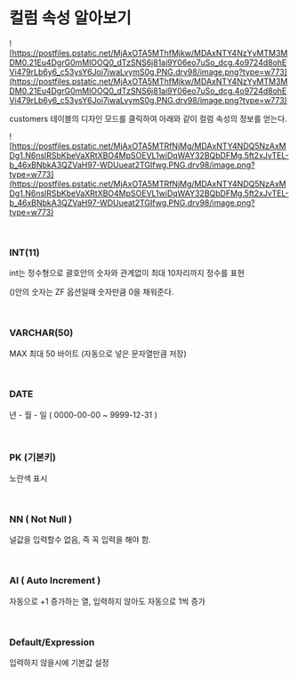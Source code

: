 # 컬럼 속성 알아보기

![https://postfiles.pstatic.net/MjAxOTA5MThfMjkw/MDAxNTY4NzYyMTM3MDM0.21Eu4DgrG0mMlOOQ0_dTzSNS6j81ai9Y06eo7uSo_dcg.4o9724d8ohEVi479rLb6y6_c53ysY6Joi7jwaLvymS0g.PNG.drv98/image.png?type=w773](https://postfiles.pstatic.net/MjAxOTA5MThfMjkw/MDAxNTY4NzYyMTM3MDM0.21Eu4DgrG0mMlOOQ0_dTzSNS6j81ai9Y06eo7uSo_dcg.4o9724d8ohEVi479rLb6y6_c53ysY6Joi7jwaLvymS0g.PNG.drv98/image.png?type=w773)

customers 테이블의 디자인 모드를 클릭하여 아래와 같이 컬럼 속성의 정보를 얻는다.

![https://postfiles.pstatic.net/MjAxOTA5MTRfNjMg/MDAxNTY4NDQ5NzAxMDg1.N6nslRSbKbeVaXRtXBO4MpSOEVL1wiDqWAY32BQbDFMg.5ft2xJvTEL-b_46xBNbkA3QZVaH97-WDUueat2TGIfwg.PNG.drv98/image.png?type=w773](https://postfiles.pstatic.net/MjAxOTA5MTRfNjMg/MDAxNTY4NDQ5NzAxMDg1.N6nslRSbKbeVaXRtXBO4MpSOEVL1wiDqWAY32BQbDFMg.5ft2xJvTEL-b_46xBNbkA3QZVaH97-WDUueat2TGIfwg.PNG.drv98/image.png?type=w773)

<br>

### INT(11)

int는 정수형으로 괄호안의 숫자와 관계없이 최대 10자리까지 정수를 표현

()안의 숫자는 ZF 옵션일때 숫자만큼 0을 채워준다.

<br>


### VARCHAR(50)

MAX 최대 50 바이트  (자동으로 넣은 문자열만큼 저장)

<br>


### DATE

년 - 월 - 일 (  0000-00-00 ~ 9999-12-31 )

<br>


### PK (기본키)

노란색 표시

<br>


### NN ( Not Null )

널값을 입력할수 없음, 즉 꼭 입력을 해야 함.

<br>


### AI ( Auto Increment )

자동으로 +1 증가하는 열, 입력하지 않아도 자동으로 1씩 증가

<br>


### Default/Expression

입력하지 않을시에 기본값 설정
